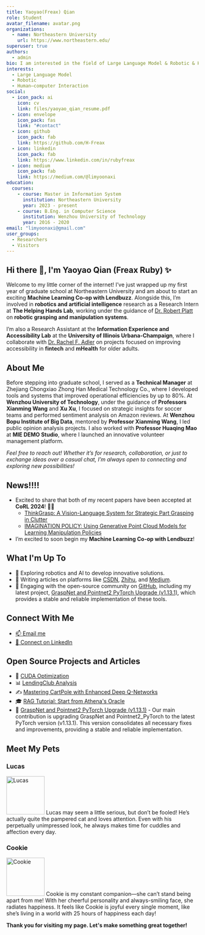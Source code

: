 ```yaml
---
title: Yaoyao(Freax) Qian
role: Student
avatar_filename: avatar.png
organizations:
  - name: Northeastern University
    url: https://www.northeastern.edu/
superuser: true
authors:
  - admin
bio: I am interested in the field of Large Language Model & Robotic & Human–computer Interaction research.
interests:
  - Large Language Model
  - Robotic
  - Human–computer Interaction
social:
  - icon_pack: ai
    icon: cv
    link: files/yaoyao_qian_resume.pdf
  - icon: envelope
    icon_pack: fas
    link: "#contact"
  - icon: github
    icon_pack: fab
    link: https://github.com/H-Freax
  - icon: linkedin
    icon_pack: fab
    link: https://www.linkedin.com/in/rubyfreax
  - icon: medium
    icon_pack: fab
    link: https://medium.com/@limyoonaxi
education:
  courses:
    - course: Master in Information System
      institution: Northeastern University
      year: 2023 - present
    - course: B.Eng. in Computer Science
      institution: Wenzhou University of Technology
      year: 2016 - 2020
email: "limyoonaxi@gmail.com"
user_groups:
  - Researchers
  - Visitors
---
```

## Hi there 👋, I'm Yaoyao Qian (Freax Ruby) ✨


Welcome to my little corner of the internet! I’ve just wrapped up my first year of graduate school at Northeastern University and am about to start an exciting **Machine Learning Co-op with Lendbuzz**. Alongside this, I’m involved in **robotics and artificial intelligence** research as a Research Intern at **The Helping Hands Lab**, working under the guidance of [Dr. Robert Platt](https://www2.ccs.neu.edu/research/helpinghands/people/) on **robotic grasping and manipulation systems**.

I’m also a Research Assistant at the **Information Experience and Accessibility Lab** at the **University of Illinois Urbana-Champaign**, where I collaborate with [Dr. Rachel F. Adler](http://rachelfadler.com) on projects focused on improving accessibility in **fintech** and **mHealth** for older adults.

## About Me

Before stepping into graduate school, I served as a **Technical Manager** at Zhejiang Chongxiao Zhong Han Medical Technology Co., where I developed tools and systems that improved operational efficiencies by up to 80%. At **Wenzhou University of Technology**, under the guidance of **Professors Xianming Wang** and **Xu Xu**, I focused on strategic insights for soccer teams and performed sentiment analysis on Amazon reviews. At **Wenzhou Bopu Institute of Big Data**, mentored by **Professor Xianming Wang**, I led public opinion analysis projects. I also worked with **Professor Huaqing Mao** at **MIE DEMO Studio**, where I launched an innovative volunteer management platform.

_Feel free to reach out! Whether it’s for research, collaboration, or just to exchange ideas over a casual chat, I’m always open to connecting and exploring new possibilities!_
## News!!!!
- Excited to share that both of my recent papers have been accepted at **CoRL 2024**! 🌟🌟
  - [ThinkGrasp: A Vision-Language System for Strategic Part Grasping in Clutter](https://h-freax.github.io/thinkgrasp_page/)
  - [IMAGINATION POLICY: Using Generative Point Cloud Models for Learning Manipulation Policies](https://haojhuang.github.io/edge_grasp_page/)
- I’m excited to soon begin my **Machine Learning Co-op with Lendbuzz**!

## What I'm Up To

- 🌱 Exploring robotics and AI to develop innovative solutions.
- 📝 Writing articles on platforms like [CSDN](https://blog.csdn.net/qq_38155541), [Zhihu](https://www.zhihu.com/people/freax-23/posts), and [Medium](https://medium.com/@limyoonaxi).
- 🚀 Engaging with the open-source community on [GitHub](https://github.com/H-Freax), including my latest project, [GraspNet and Pointnet2 PyTorch Upgrade (v1.13.1)](https://github.com/H-Freax/GraspNet_Pointnet2_PyTorch1.13.1), which provides a stable and reliable implementation of these tools.

## Connect With Me

- [📫 Email me](mailto:limyoonaxi@gmail.com)
- [💼 Connect on LinkedIn](https://www.linkedin.com/in/rubyfreax)

## Open Source Projects and Articles

- 🌟 [CUDA Optimization](https://github.com/H-Freax/CUDA_optimization)
- 📊 [LendingClub Analysis](https://github.com/H-Freax/lendingclub_analyse)
- ✍️ [Mastering CartPole with Enhanced Deep Q-Networks](https://medium.com/@limyoonaxi/mastering-cartpole-with-enhanced-deep-q-networks-an-in-depth-guide-to-equivariant-models-f7600d6118a4)
- 🎓 [RAG Tutorial: Start from Athena's Oracle](https://medium.com/@limyoonaxi/rag-tutorial-start-from-athenas-oracle-1-fb9c7b77b0f1)
- 🚀 [GraspNet and Pointnet2 PyTorch Upgrade (v1.13.1)](https://github.com/H-Freax/GraspNet_Pointnet2_PyTorch1.13.1) - Our main contribution is upgrading GraspNet and Pointnet2_PyTorch to the latest PyTorch version (v1.13.1). This version consolidates all necessary fixes and improvements, providing a stable and reliable implementation.

## Meet My Pets

### Lucas
<img alt="Lucas" height="100px" src="img/lucas.png" width="100px"/>
Lucas may seem a little serious, but don’t be fooled! He’s actually quite the pampered cat and loves attention. Even with his perpetually unimpressed look, he always makes time for cuddles and affection every day.

### Cookie
<img alt="Cookie" height="100px" src="img/cookie.png" width="100px"/>
Cookie is my constant companion—she can’t stand being apart from me! With her cheerful personality and always-smiling face, she radiates happiness. It feels like Cookie is joyful every single moment, like she’s living in a world with 25 hours of happiness each day!

**Thank you for visiting my page. Let's make something great together!**
